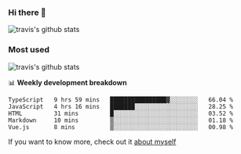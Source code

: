 ### Hi there 👋

<!--
**HondryTravis/HondryTravis** is a ✨ _special_ ✨ repository because its `README.md` (this file) appears on your GitHub profile.

Here are some ideas to get you started:

- 🔭 I’m currently working on ...
- 🌱 I’m currently learning ...
- 👯 I’m looking to collaborate on ...
- 🤔 I’m looking for help with ...
- 💬 Ask me about ...
- 📫 How to reach me: ...
- 😄 Pronouns: ...
- ⚡ Fun fact: ...
-->

![travis's github stats](https://github-readme-stats.vercel.app/api?username=HondryTravis&hide=stars)
### Most used
![travis's github stats](https://github-readme-stats.anuraghazra1.vercel.app/api/top-langs/?username=HondryTravis&layout=compact&hide_title=true)

📊 **Weekly development breakdown**

<!--START_SECTION:waka-->
```text
TypeScript   9 hrs 59 mins   ████████████████▓░░░░░░░░   66.04 % 
JavaScript   4 hrs 16 mins   ███████░░░░░░░░░░░░░░░░░░   28.25 % 
HTML         31 mins         █░░░░░░░░░░░░░░░░░░░░░░░░   03.52 % 
Markdown     10 mins         ▒░░░░░░░░░░░░░░░░░░░░░░░░   01.18 % 
Vue.js       8 mins          ▒░░░░░░░░░░░░░░░░░░░░░░░░   00.98 % 
```
<!--END_SECTION:waka-->

If you want to know more, check out it [about myself](https://hondrytravis.github.io/)
